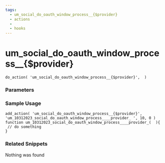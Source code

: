 ```yaml
---
tags: 
  - um_social_do_oauth_window_process__{$provider}
  - actions
  - 
  - hooks
---
```

# um\_social\_do\_oauth\_window\_process\_\_{$provider}

``` php:no-line-numbers
do_action( 'um_social_do_oauth_window_process__{$provider}',  )
```
<div class='hook-sep'></div>

### Parameters

<div class='hook-sep'></div>



### Sample Usage

``` php:no-line-numbers
add_action( 'um_social_do_oauth_window_process__{$provider}', 'um_10312023_social_do_oauth_window_process____provider_ ', 10, 0 )
function um_10312023_social_do_oauth_window_process____provider_(  ){
 // do something
}
```
<div class='hook-sep'></div>



### Related Snippets

Nothing was found

